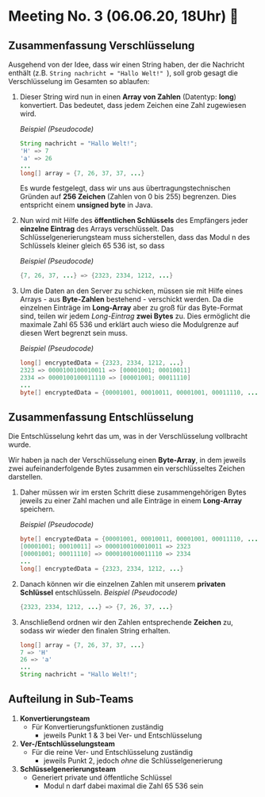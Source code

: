 # Meeting No. 3 (06.06.20, 18Uhr) 🚀

## Zusammenfassung Verschlüsselung

Ausgehend von der Idee, dass wir einen String haben, der die Nachricht enthält (z.B. ```String nachricht = "Hallo Welt!" ```), soll grob gesagt die Verschlüsselung im Gesamten so ablaufen:

1. Dieser String wird nun in einen **Array von Zahlen** (Datentyp: **long**) konvertiert. Das bedeutet, dass jedem Zeichen eine Zahl zugewiesen wird. 

   _Beispiel (Pseudocode)_

    ```Java
   String nachricht = "Hallo Welt!";
   'H' => 7
   'a' => 26
    ...
   long[] array = {7, 26, 37, 37, ...}
    ```
   
   Es wurde festgelegt, dass wir uns aus übertragungstechnischen Gründen auf **256 Zeichen** (Zahlen von 0 bis 255) begrenzen. Dies entspricht einem **unsigned byte** in Java.
   
2. Nun wird mit Hilfe des **öffentlichen Schlüssels** des Empfängers jeder **einzelne Eintrag** des  Arrays verschlüsselt. Das Schlüsselgenerierungsteam muss sicherstellen, dass das Modul n des Schlüssels kleiner gleich 65 536 ist, so dass

   _Beispiel (Pseudocode)_

   ```Java
   {7, 26, 37, ...} => {2323, 2334, 1212, ...}
   ```
   
3. Um die Daten an den Server zu schicken, müssen sie mit Hilfe eines Arrays - aus **Byte-Zahlen** bestehend -  verschickt werden. Da die einzelnen Einträge im **Long-Array** aber zu groß für das Byte-Format sind, teilen wir jedem _Long-Eintrag_ **zwei Bytes** zu. Dies ermöglicht die maximale Zahl 65 536 und erklärt auch wieso die Modulgrenze auf diesen Wert begrenzt sein muss.

   _Beispiel (Pseudocode)_

   ```Java
   long[] encryptedData = {2323, 2334, 1212, ...}
   2323 => 0000100100010011 => [00001001; 00010011]
   2334 => 0000100100011110 => [00001001; 00011110]
   ...
   byte[] encryptedData = {00001001, 00010011, 00001001, 00011110, ...}
   ```

## Zusammenfassung Entschlüsselung

Die Entschlüsselung kehrt das um, was in der Verschlüsselung vollbracht wurde.

Wir haben ja nach der Verschlüsselung einen **Byte-Array**, in dem jeweils zwei aufeinanderfolgende Bytes zusammen ein verschlüsseltes Zeichen darstellen.

1. Daher müssen wir im ersten Schritt diese zusammengehörigen Bytes jeweils zu einer Zahl machen und alle Einträge in einem **Long-Array** speichern.

    _Beispiel (Pseudocode)_

      ```Java
   byte[] encryptedData = {00001001, 00010011, 00001001, 00011110, ...}
   [00001001; 00010011] => 0000100100010011 => 2323
   [00001001; 00011110] => 0000100100011110 => 2334
   ...
   long[] encryptedData = {2323, 2334, 1212, ...}
     ```

2. Danach können wir die einzelnen Zahlen mit unserem **privaten Schlüssel** entschlüsseln.
 _Beispiel (Pseudocode)_

   ```Java
   {2323, 2334, 1212, ...} => {7, 26, 37, ...}
   ```
   

3. Anschließend ordnen wir den Zahlen entsprechende **Zeichen** zu, sodass wir wieder den finalen String erhalten.

   ```Java
   long[] array = {7, 26, 37, 37, ...}
   7 => 'H'
   26 => 'a'
   ...
   String nachricht = "Hallo Welt!";
   ```

## Aufteilung in Sub-Teams

1. **Konvertierungsteam**
   - Für Konvertierungsfunktionen zuständig
     - jeweils Punkt 1 & 3 bei Ver- und Entschlüsselung
2. **Ver-/Entschlüsselungsteam**
   - Für die reine Ver- und Entschlüsselung zuständig
     - jeweils Punkt 2, jedoch _ohne_ die Schlüsselgenerierung
3. **Schlüsselgenerierungsteam**
   - Generiert private und öffentliche Schlüssel
     - Modul n darf dabei maximal die Zahl 65 536 sein
